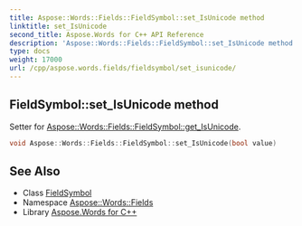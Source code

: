 ```yaml
---
title: Aspose::Words::Fields::FieldSymbol::set_IsUnicode method
linktitle: set_IsUnicode
second_title: Aspose.Words for C++ API Reference
description: 'Aspose::Words::Fields::FieldSymbol::set_IsUnicode method. Setter for Aspose::Words::Fields::FieldSymbol::get_IsUnicode in C++.'
type: docs
weight: 17000
url: /cpp/aspose.words.fields/fieldsymbol/set_isunicode/
---
```

## FieldSymbol::set_IsUnicode method


Setter for [Aspose::Words::Fields::FieldSymbol::get_IsUnicode](../get_isunicode/).

```cpp
void Aspose::Words::Fields::FieldSymbol::set_IsUnicode(bool value)
```

## See Also

* Class [FieldSymbol](../)
* Namespace [Aspose::Words::Fields](../../)
* Library [Aspose.Words for C++](../../../)
